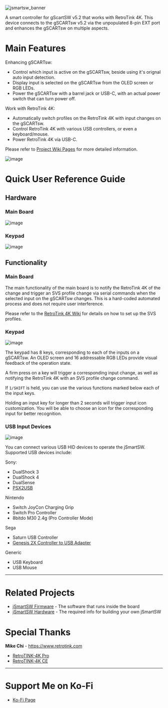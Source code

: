 ![jsmartsw_banner](https://github.com/user-attachments/assets/efcc115e-dab2-430c-9ccb-5824cb40c6f0)

A smart controller for gScartSW v5.2 that works with RetroTink 4K. This device connects to the gSCARTsw v5.2 via the unpopulated 8-pin EXT port and enhances the gSCARTsw on multiple aspects.

# Main Features

Enhancing gSCARTsw:
- Control which input is active on the gSCARTsw, beside using it's orignal auto input detection.
- Display input is selected on the gSCARTsw from the OLED screen or RGB LEDs.
- Power the gSCARTsw with a barrel jack or USB-C, with an actual power switch that can turn power off.

Work with RetroTink 4K:
- Automatically switch profiles on the RetroTink 4K with input changes on the gSCARTsw.
- Control RetroTink 4K with various USB controllers, or even a keyboard/mouse.
- Power RetroTink 4K via USB-C.

Please refer to [Project Wiki Pages](https://github.com/jeffqchen/jSmartSW/wiki) for more detailed information.

![image](https://github.com/user-attachments/assets/b72ef1bd-7279-4c3d-9a03-44363c54772e)

# Quick User Reference Guide

## Hardware

### Main Board

![image](https://github.com/user-attachments/assets/9b3c9766-7b6a-420e-9871-22fa038c6d9f)

### Keypad

![image](https://github.com/user-attachments/assets/26aee5cb-a52c-41d6-9f97-2cac8b780683)


## Functionality

### Main Board

The main functionality of the main board is to notify the RetroTink 4K of the change and trigger an SVS profile change via serial commands when the selected input on the gSCARTsw changes. This is a hard-coded automated process and does not require user interference.

Please refer to the [RetroTink 4K Wiki](https://consolemods.org/wiki/AV:RetroTINK-4K#Load_Profile) for details on how to set up the SVS profiles.

### Keypad

![image](https://github.com/user-attachments/assets/969b370a-b35e-42d5-88aa-44e53472b07e)

The keypad has 8 keys, corresponding to each of the inputs on a gSCARTsw. An OLED screen and 16 addressable RGB LEDs provide visual feedback of the operation state.

A firm press on a key will trigger a corresponding input change, as well as notifying the RetroTink 4K with an SVS profile change command.

If `1/SHIFT` is held, you can use the various functions marked below each of the input keys.

Holding an input key for longer than 2 seconds will trigger input icon customization. You will be able to choose an icon for the corresponding input for better recognition.

### USB Input Devices

![image](https://github.com/user-attachments/assets/bc277d80-6a3d-404e-b406-9c16c191ae33)

You can connect various USB HID devices to operate the jSmartSW. Supported USB devices include:

Sony:
- DualShock 3
- DualShock 4
- DualSense
- [PSX2USB](https://github.com/jeffqchen/PSX2USB_hardware)


Nintendo
- Switch JoyCon Charging Grip
- Switch Pro Controller
- 8bitdo M30 2.4g (Pro Controller Mode)

Sega
- Saturn USB Controller
- [Genesis 2X Controller to USB Adapter](https://github.com/jeffqchen/Genesis-2X-Controller-to-USB-Adapter)

Generic
- USB Keyboard
- USB Mouse

***

# Related Projects

- [jSmartSW Firmware](../../../jsmartsw_fw) - The software that runs inside the board
- [jSmartSW Hardware](../../../jsmartsw_hw) - The required info for building your own jSmartSW

# Special Thanks

**Mike Chi** - https://www.retrotink.com
- [RetroTINK-4K Pro](https://www.retrotink.com/shop/retrotink-4k)
- [RetroTINK-4K CE](https://www.retrotink.com/shop/retrotink-4k-ce)

***

# Support Me on Ko-Fi
- [Ko-Fi Page](https://ko-fi.com/designerjeffchen)
